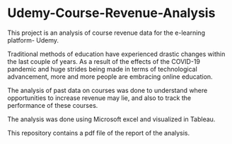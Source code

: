 # Udemy-Course-Revenue-Analysis

This project is an analysis of course revenue data for the e-learning platform- Udemy.

Traditional methods of education have experienced drastic changes within the last couple of years.
As a result of the effects of the COVID-19 pandemic and huge strides being made in terms of technological advancement, 
more and more people are embracing online education.

The analysis of past data on courses was done to understand where opportunities to increase revenue may lie, and also to track the performance of these courses.

The analysis was done using Microsoft excel and visualized in Tableau.

This repository contains a pdf file of the report of the analysis.
